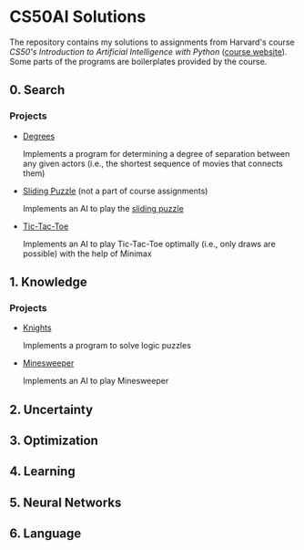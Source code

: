 # CS50AI Solutions

The repository contains my solutions to assignments from Harvard's course *CS50's
Introduction to Artificial Intelligence with Python* ([course
website](https://cs50.harvard.edu/ai/2020/)). Some parts of the programs are boilerplates
provided by the course.

## 0. Search
### Projects

+ [Degrees](0_search/degrees/degrees.py)

    Implements a program for determining a degree of separation  between any
    given actors (i.e., the shortest sequence of movies that connects them)

+ [Sliding Puzzle](0_search/sliding_puzzle/sliding_puzzle.py) (not a part of
  course assignments)

    Implements an AI to play the [sliding
    puzzle](https://en.wikipedia.org/wiki/Sliding_puzzle)
    
+ [Tic-Tac-Toe](0_search/tictactoe/tictactoe.py)

    Implements an AI to play Tic-Tac-Toe optimally (i.e., only draws are
    possible) with the help of Minimax

## 1. Knowledge
### Projects

+ [Knights](1_knowledge/knights/puzzle.py)

    Implements a program to solve logic puzzles

+ [Minesweeper](1_search/minesweeper/minesweeper.py)

    Implements an AI to play Minesweeper

## 2. Uncertainty

## 3. Optimization

## 4. Learning

## 5. Neural Networks

## 6. Language

